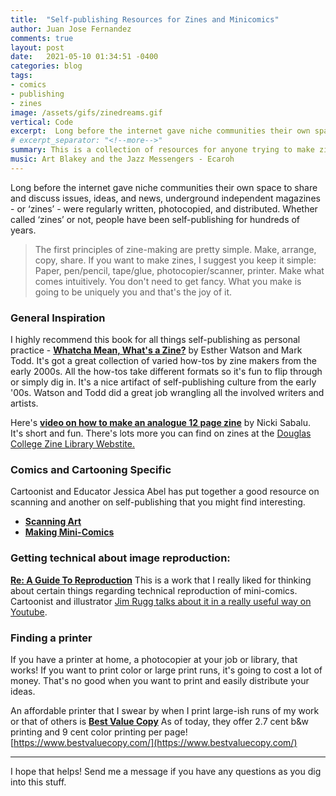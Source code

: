 ```yaml
---
title:  "Self-publishing Resources for Zines and Minicomics"
author: Juan Jose Fernandez
comments: true
layout: post
date:   2021-05-10 01:34:51 -0400
categories: blog
tags:
- comics
- publishing
- zines 
image: /assets/gifs/zinedreams.gif
vertical: Code
excerpt:  Long before the internet gave niche communities their own space to share and discuss issues, ideas, and news, underground independent magazines - or ‘zines’ - were regularly written, photocopied, and distributed. Here are some resources that might help you get started on your own in 2021.
# excerpt_separator: "<!--more-->"
summary: This is a collection of resources for anyone trying to make zines and minicomics.
music: Art Blakey and the Jazz Messengers - Ecaroh
---
```

Long before the internet gave niche communities their own space to share and discuss issues, ideas, and news, underground independent magazines - or ‘zines’ - were regularly written, photocopied, and distributed. Whether called ‘zines’ or not, people have been self-publishing for hundreds of years.

> The first principles of zine-making are pretty simple. Make, arrange, copy, share. If you want to make zines, I suggest you keep it simple: Paper, pen/pencil, tape/glue, photocopier/scanner, printer. Make what comes intuitively. You don't need to get fancy. What you make is going to be uniquely you and that's the joy of it.

### General Inspiration
I highly recommend this book for all things self-publishing as personal practice - **[Whatcha Mean, What's a Zine?](https://www.amazon.com/Whatcha-Mean-Whats-Esther-Watson/dp/0618563156)** by  Esther Watson and Mark Todd. It's got a great collection of varied how-tos by zine makers from the early 2000s. All the how-tos take different formats so it's fun to flip through or simply dig in. It's a nice artifact of self-publishing culture from the early '00s. Watson and Todd did a great job wrangling all the involved writers and artists. 

Here's **[video on how to make an analogue 12 page zine](https://guides.douglascollege.ca/zines/print)** by Nicki Sabalu. It's short and fun. There's lots more you can find on zines at the [Douglas College Zine Library Webstite.](https://guides.douglascollege.ca/zines)

### Comics and Cartooning Specific
Cartoonist and Educator Jessica Abel has put together a good resource on scanning and another on self-publishing that you might find interesting.  
- **[Scanning Art](https://dw-wp.com/resources/cartooning-quickguides/quickguides-scanning/)**
- **[Making Mini-Comics](https://jessicaabel.com/resources/diy/making-minicomics/)**

### Getting technical about image reproduction:
**[Re: A Guide To Reproduction](/assets/pdfs/reproguide.pdf)** This is a work that I really liked for thinking about certain things regarding technical reproduction of mini-comics. Cartoonist and illustrator [Jim Rugg talks about it in a really useful way on Youtube](https://www.youtube.com/watch?v=kiboX2iviV0).

### Finding a printer
If you have a printer at home, a photocopier at your job or library, that works! If you want to print color or large print runs, it's going to cost a lot of money. That's no good when you want to print and easily distribute your ideas. 

An affordable printer that I swear by when I print large-ish runs of my work or that of others is **[Best Value Copy](https://www.bestvaluecopy.com/)** As of today, they offer 2.7 cent b&w printing and 9 cent color printing per page! [https://www.bestvaluecopy.com/](https://www.bestvaluecopy.com/)

---
I hope that helps! Send me a message if you have any questions as you dig into this stuff.